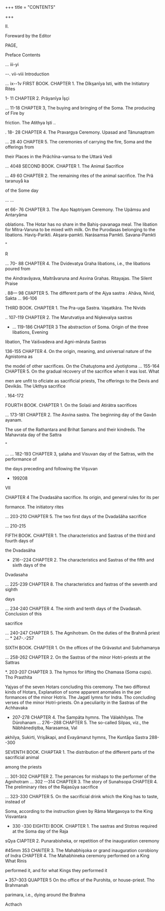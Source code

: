 +++
title = "CONTENTS"

+++

II. 

Foreward by the Editor 

PAGE, 

Preface Contents 

... iii-yi 

--. vii-viii Introduction 

... ix--1v FIRST BOOK. CHAPTER 1. The Dîkşanîya Isti, with the Initiatory Rites 

1- 11 CHAPTER 2. Prâyanîya İşçi 

... 11-18 CHAPTER 3, The buying and bringing of the Soma. The producing of Fire by 

friction. The Atithya Işti .. 

. 18- 28 CHAPTER 4. The Pravargya Ceremony. Upasad and Tânunaptram 

... 28 40 CHAPTER 5. The ceremonies of carrying the fire, Soma and the offerings from 

their Places in the Prâchîna-vamsa to the Uttará Vedi 

... 4048 SECOND BOOK. CHAPTER 1. The Animal Sacrifice 

... 49 60 CHAPTER 2. The remaining rites of the animal sacrifice. The Prâ taranuyå ka 

of the Some day 

... ... 

et 66- 76 CHAPTER 3. The Apo Naptriyam Ceremony. The Upâmsu and Antaryâma 

oblations. The Hotar has no share in the Bahiş-pavanaga meal. The libation for Mitra-Varuna to be mixed with milk. On the Purodasas belonging to the libations. Haviş-Parikti. Akşara-pamkti. Narásamsa Pamkti. Savana-Pamkti 

" 

R 

... 70- 88 CHAPTER 4. The Dvidevatya Graha libations, i.e., the libations poured from 

the Aindravâyava, Maitråvaruna and Asvina Grahas. Ritayajas. The Silent Praise 

. 88— 98 CIIAPTER 5. The different parts of the Ajya sastra : Ahâva, Nivid, Sakta ... 96-106 

THIRD BOOK. CHAPTER 1. The Pra-uga Sastra. Vaşatkâra. The Nivids 

.. 107-119 CHAPTER 2. The Marutvatiya and Nişkevalya sastras 

* ... 119-186 CHAPTER 3 The abstraction of Soma. Origin of the three libations, Evening 

libation, The Vaišvadeva and Agni-mâruta Sastras 

136-155 CHAPTER 4. On the origin, meaning, and universal nature of the Agnistoma as 

the model of other sacrifices. On the Chatuştoma and Jyotiştoma ... 155-164 CHAPTER 5. On the gradual récovery of the sacrifice when it was lost. What 

men are unfit to oficiate as sacrificial priests, The offerings to the Devis and Devikâs. The Ukthya sacrifice 

. 164-172 

FOURTH BOOK. CHAPTER 1. On the Solaśi and Atirätra sacrifices 

... 173-181 CHAPTER 2. The Asvina sastra. The beginning day of the Gavân ayanam. 

The use of the Rathantara and Brihat Samans and their kindreds. The Mahavrata day of the Sattra 

" 

... ... 182-193 CHAPTER 3, şalaha and Visuvan day of the Sattras, with the performance of 

the days preceding and following the Vişuvan 

- 199208 

VII 

CHAPTER 4 The Dvadasäha sacrifice. Its origin, and general rules for its per 

formance. The initiatory rites 

... 203-210 CHAPTER 5. The two first days of the Dvadašâha sacrifice 

... 210-215 

FIFTH BOOK. CHAPTER 1. The characteristics and Sastras of the third and fourth days of 

the Dvadasâha 

- 216--224 CHAPTER 2. The characteristics and Sastras of the fifth and sixth days of the 

Dvadasaha 

... 225-239 CHAPTER 8. The characteristics and fastras of the seventh and sighth 

days 

... 234-240 CHAPTER 4. The ninth and tenth days of the Dvadasah. Conclusion of this 

sacrifice 

... 240-247 CHAPTER 5. The Agnihotram. On the duties of the Brahmå priest ... * 247-.-257 

SIXTH BOOK. CHAPTER 1. On the offices of the Grâvastut and Subrhamanya 

... 258-262 CHAPTER 2. On the Sastras of the minor Hotri-priests at the Sattras 

*. 203-207 CHAPTER 3. The hymos for lifting tho Chamasa (Soma cups). Tho Prasthita 

Yajyas of the seven Hotars concluding this ceremony. The two difforeut kinds of Hotars, Explanation of some apparent anomalies in the per formances of the minor Hotris. The Jagatî lymns for Indra. Tho concluding verses of the minor Hotri-priests. On a peculiarity in the Sastras of the Achhavaka 

- 207-278 CHAPTER 4. The Sampâta hymns. The Válakhilyas. The Dürohanam ... 276--288 CHAPTER 5. The so-called Silpas, viz., the Nâbhânediştba, Narasamsa, Val 

akhilya, Sukirti, Vrişåkapi, and Evayâmarut hymns, The Kuntåpa Sastra 288--300 

SEVENTH BOOK. CHAPTAR 1. The distribution of the different parts of the sacrificial animal 

among the priests 

... 301-302 CHAPTER 2. The penances for mishaps to the performer of the Agnihotram ... 302 --314 CHAPTER 3. The story of Sunahsopa CHAPTER 4. The preliminary rites of the Rajasûya sacrifice 

... 323-330 CHAPTER 5. On the sacrificial drink which the King has to taste, instead of 

Soma, according to the instruction given by Râma Margavoya to the King Visvantara 

- 330 -330 EIGHTEI BOOK. CHAPTER 1. The sastras and Stotras required at the Soma day of the Raja 

sQya CIAPTER 2. Punarabisheka, or repetition of the inauguration ceremony 

\#45mm 353 CHAITER 3. The Mahabhişoka or grand inauguration corobiony of Indra CHAPTER 4. The Mahabhineka ceremony performed on a King What Rinis 

performed it, and for what Kings they performed it 

• 357–303 QUAPTER 5 On tho office of the Purohita, or house-priest. Tho Brahmanah 

parimara, i.e., dying around the Brahma 

Acthach 
